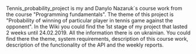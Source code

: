 Tennis_probability_project is my and Danylo Nazaruk`s course work from the course "Programming fundamentals". 
The theme of this project is "Probability of winning of particular player in tennis game against the opponent".
In the Wiki you could find the 1st stage of my project that lasted 2 weeks until 24.02.2019. All the information there is on ukrainian.
You could find there the theme, system requirements, description of this course work, description of the functionality of the API and the weekly reports.
